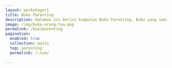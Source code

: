 ```yaml
---
layout: perkategori
title: Buku Parenting
description: Halaman ini berisi kumpulan Buku Parenting. Buku yang sangat cocok bagi orang tua yang dapat membantu setiap orangtua mendidik buah hati tercinta dalam meningkatkan kualitas pola asuh orang tua.
image: /img/buku-orang-tua.png
permalink: /bse/parenting
pagination: 
  enabled: true
  collection: posts
  tag: parenting
  permalink: /:num/
  
---
```

